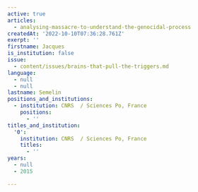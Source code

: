 ```yaml
---
active: true
articles:
  - analysing-massacre-to-understand-the-genocidal-process
createdAt: '2022-10-10T07:36:28.761Z'
exerpt: ''
firstname: Jacques
is_institution: false
issue:
  - content/issues/brains-that-pull-the-triggers.md
language:
  - null
  - null
lastname: Semelin
positions_and_institutions:
  - institution: CNRS  / Sciences Po, France
    positions:
      - ''
titles_and_institution:
  '0':
    institution: CNRS  / Sciences Po, France
    titles:
      - ''
years:
  - null
  - 2015

---
```

